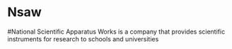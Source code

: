 # Nsaw

#National Scientific Apparatus Works is a company that provides scientific instruments for research to schools and universities
